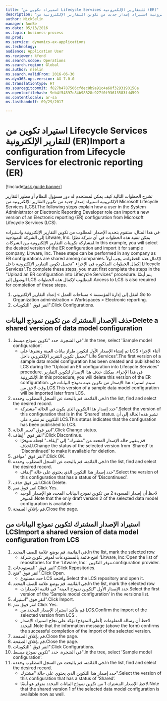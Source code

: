 ```yaml
--- 
title: "استيراد تكوين من Lifecycle Services للتقارير الإلكترونية (ER)"
description: "تشرح الخطوات التالية كيف يمكن لمستخدم له دور مسؤول النظام أو مطور التقارير الإلكترونية استيراد إصدار جديد من تكوين التقارير الإلكترونية من Microsoft Lifecycle Services (LCS)."
author: NickSelin
manager: AnnBe
ms.date: 05/13/2016
ms.topic: business-process
ms.prod: 
ms.service: dynamics-ax-applications
ms.technology: 
audience: Application User
ms.reviewer: kfend
ms.search.scope: Operations
ms.search.region: Global
ms.author: nselin
ms.search.validFrom: 2016-06-30
ms.dyn365.ops.version: AX 7.0.0
ms.translationtype: HT
ms.sourcegitcommit: f827b4787506cfdec8b9a91c4a68f3293190158a
ms.openlocfilehash: 9eb4f54897c84b98828c927f0f93613583fd4599
ms.contentlocale: ar-sa
ms.lasthandoff: 09/29/2017

---
```

# <a name="import-a-configuration-from-lifecycle-services-for-electronic-reporting-er"></a><span data-ttu-id="f2412-103">استيراد تكوين من Lifecycle Services للتقارير الإلكترونية (ER)</span><span class="sxs-lookup"><span data-stu-id="f2412-103">Import a configuration from Lifecycle Services for electronic reporting (ER)</span></span>

[!include[task guide banner](../../includes/task-guide-banner.md)]

<span data-ttu-id="f2412-104">تشرح الخطوات التالية كيف يمكن لمستخدم له دور مسؤول النظام أو مطور التقارير الإلكترونية استيراد إصدار جديد من تكوين التقارير الإلكترونية من Microsoft Lifecycle Services (LCS).</span><span class="sxs-lookup"><span data-stu-id="f2412-104">The following steps explain how a user in the System Administrator or Electronic Reporting Developer role can import a new version of an Electronic reporting (ER) configuration from Microsoft Lifecycle Services (LCS).</span></span>

<span data-ttu-id="f2412-105">في هذا المثال، ستقوم بتحديد الإصدار المطلوب من تكوين التقارير الإلكترونية واستيراده إلى الشركة النموذجية Litware, Inc. يمكن تنفيذ هذه الخطوات في أي شركة نظرًا لمشاركة تكوينات التقارير الإلكترونية بين الشركات.</span><span class="sxs-lookup"><span data-stu-id="f2412-105">In this example, you will select the desired version of the ER configuration and import it for sample company, Litware, Inc. These steps can be performed in any company as ER configurations are shared among companies.</span></span> <span data-ttu-id="f2412-106">لإكمال هذه الخطوات، يجب أولاً إكمال الخطوات المذكورة في الإجراء "تحميل تكوين التقارير الإلكترونية داخل Lifecycle Services".</span><span class="sxs-lookup"><span data-stu-id="f2412-106">To complete these steps, you must first complete the steps in the “Upload an ER configuration into Lifecycle Services” procedure.</span></span> <span data-ttu-id="f2412-107">يتم أيضًا الوصول إلى LCS المطلوب لإكمال هذه الخطوات.</span><span class="sxs-lookup"><span data-stu-id="f2412-107">Access to LCS is also required for completion of these steps.</span></span>

1. <span data-ttu-id="f2412-108">انتقل إلى إدارة المؤسسة > مساحات العمل‬ > إعداد التقارير الإلكتروني‬.</span><span class="sxs-lookup"><span data-stu-id="f2412-108">Go to Organization administration > Workspaces > Electronic reporting.</span></span>
2. <span data-ttu-id="f2412-109">انقر فوق "التكوينات".</span><span class="sxs-lookup"><span data-stu-id="f2412-109">Click Configurations.</span></span>

## <a name="delete-a-shared-version-of-data-model-configuration"></a><span data-ttu-id="f2412-110">حذف الإصدار المشترك من تكوين نموذج البيانات</span><span class="sxs-lookup"><span data-stu-id="f2412-110">Delete a shared version of data model configuration</span></span>
1. <span data-ttu-id="f2412-111">في الشجرة، حدد "تكوين نموذج مبسط".</span><span class="sxs-lookup"><span data-stu-id="f2412-111">In the tree, select 'Sample model configuration'.</span></span>
    * <span data-ttu-id="f2412-112">تم إنشاء الإصدار الأول لتكوين طراز بيانات العينة ونشرها على LCS أثناء الإجراء "تحميل تكوين التقرير الإلكتروني داخل Life Services".</span><span class="sxs-lookup"><span data-stu-id="f2412-112">The first version of a sample data model configuration has been created and published to LCS during the “Upload an ER configuration into Lifecycle Services” procedure.</span></span> <span data-ttu-id="f2412-113">في هذا الإجراء، يمكنك حذف هذا الإصدار لتكوين التقارير الإلكترونية.</span><span class="sxs-lookup"><span data-stu-id="f2412-113">In this procedure, you will delete this version of the ER configuration.</span></span> <span data-ttu-id="f2412-114">سيتم استيراد هذا الإصدار من تكوين عينة نموذج البيانات في وقت لاحق من LCS.</span><span class="sxs-lookup"><span data-stu-id="f2412-114">This version of a sample data model configuration will be imported later from LCS.</span></span>  
2. <span data-ttu-id="f2412-115">في القائمة، قم بالبحث عن السجل المطلوب وحدده.</span><span class="sxs-lookup"><span data-stu-id="f2412-115">In the list, find and select the desired record.</span></span>
    * <span data-ttu-id="f2412-116">حدد إصدار هذا التكوين الذي يكون في الحالة "مشتركة".</span><span class="sxs-lookup"><span data-stu-id="f2412-116">Select the version of this configuration that is in the ‘Shared’ status.</span></span> <span data-ttu-id="f2412-117">تشير هذه الحالة إلى أن التكوين تم نشره على LCS.</span><span class="sxs-lookup"><span data-stu-id="f2412-117">This status indicates that the configuration has been published to LCS.</span></span>  
3. <span data-ttu-id="f2412-118">انقر فوق "تغيير الحالة".</span><span class="sxs-lookup"><span data-stu-id="f2412-118">Click Change status.</span></span>
4. <span data-ttu-id="f2412-119">انقر فوق "إيقاف".</span><span class="sxs-lookup"><span data-stu-id="f2412-119">Click Discontinue.</span></span>
    * <span data-ttu-id="f2412-120">قم بتغيير حالة الإصدار المحدد من "مشترك" إلى "إيقاف" لجعله متوفرًا للحذف.</span><span class="sxs-lookup"><span data-stu-id="f2412-120">Change the status of the selected version from ‘Shared’ to ‘Discontinued’ to make it available for deletion.</span></span>  
5. <span data-ttu-id="f2412-121">انقر فوق "موافق".</span><span class="sxs-lookup"><span data-stu-id="f2412-121">Click OK.</span></span>
6. <span data-ttu-id="f2412-122">في القائمة، قم بالبحث عن السجل المطلوب وحدده.</span><span class="sxs-lookup"><span data-stu-id="f2412-122">In the list, find and select the desired record.</span></span>
    * <span data-ttu-id="f2412-123">حدد إصدار هذا التكوين الذي يحتوي على حالة "إيقاف".</span><span class="sxs-lookup"><span data-stu-id="f2412-123">Select the version of this configuration that has a status of ‘Discontinued’.</span></span>  
7. <span data-ttu-id="f2412-124">انقر فوق حذف.</span><span class="sxs-lookup"><span data-stu-id="f2412-124">Click Delete.</span></span>
8. <span data-ttu-id="f2412-125">انقر فوق نعم.</span><span class="sxs-lookup"><span data-stu-id="f2412-125">Click Yes.</span></span>
    * <span data-ttu-id="f2412-126">لاحظ أن إصدار المسودة 2 من تكوين نموذج البيانات المحدد هو الإصدار الوحيد المتوفر.</span><span class="sxs-lookup"><span data-stu-id="f2412-126">Note that the only draft version 2 of the selected data model configuration is available.</span></span>  
9. <span data-ttu-id="f2412-127">قم بإغلاق الصفحة.</span><span class="sxs-lookup"><span data-stu-id="f2412-127">Close the page.</span></span>

## <a name="import-a-shared-version-of-data-model-configuration-from-lcs"></a><span data-ttu-id="f2412-128">استيراد الإصدار المشترك لتكوين نموذج البيانات من LCS</span><span class="sxs-lookup"><span data-stu-id="f2412-128">Import a shared version of data model configuration from LCS</span></span>
1. <span data-ttu-id="f2412-129">في القائمة، قم بوضع علامة للصف المحدد.</span><span class="sxs-lookup"><span data-stu-id="f2412-129">In the list, mark the selected row.</span></span>
    * <span data-ttu-id="f2412-130">افتح قائمة بالمستودعات لموفر تكوين شركة ‘Litware, Inc.’</span><span class="sxs-lookup"><span data-stu-id="f2412-130">Open the list of repositories for the ‘Litware, Inc.’</span></span> <span data-ttu-id="f2412-131">موفر التكوين.</span><span class="sxs-lookup"><span data-stu-id="f2412-131">configuration provider.</span></span>  
2. <span data-ttu-id="f2412-132">انقر فوق "المستودعات".</span><span class="sxs-lookup"><span data-stu-id="f2412-132">Click Repositories.</span></span>
3. <span data-ttu-id="f2412-133">انقر فوق "فتح".</span><span class="sxs-lookup"><span data-stu-id="f2412-133">Click Open.</span></span>
    * <span data-ttu-id="f2412-134">حدد مستودع LCS وافتحه.</span><span class="sxs-lookup"><span data-stu-id="f2412-134">Select the LCS repository and open it.</span></span>  
4. <span data-ttu-id="f2412-135">في القائمة، قم بوضع علامة للصف المحدد.</span><span class="sxs-lookup"><span data-stu-id="f2412-135">In the list, mark the selected row.</span></span>
    * <span data-ttu-id="f2412-136">حدد الإصدار الأول "لتكوين نموذج العينة" في قائمة الإصدارات.</span><span class="sxs-lookup"><span data-stu-id="f2412-136">Select the first version of the 'Sample model configuration' in the versions list.</span></span>  
5. <span data-ttu-id="f2412-137">انقر فوق "استيراد".</span><span class="sxs-lookup"><span data-stu-id="f2412-137">Click Import.</span></span>
6. <span data-ttu-id="f2412-138">انقر فوق نعم.</span><span class="sxs-lookup"><span data-stu-id="f2412-138">Click Yes.</span></span>
    * <span data-ttu-id="f2412-139">قم بتأكيد استيراد الإصدار المحدد من LCS.</span><span class="sxs-lookup"><span data-stu-id="f2412-139">Confirm the import of the selected version from LCS .</span></span>  
    * <span data-ttu-id="f2412-140">لاحظ أن رسالة المعلومات (أعلى النموذج) تؤكد على نجاح استيراد الإصدار المحدد.</span><span class="sxs-lookup"><span data-stu-id="f2412-140">Note that the information message (above the form) confirms the successful completion of the import of the selected version.</span></span>  
7. <span data-ttu-id="f2412-141">قم بإغلاق الصفحة.</span><span class="sxs-lookup"><span data-stu-id="f2412-141">Close the page.</span></span>
8. <span data-ttu-id="f2412-142">قم بإغلاق الصفحة.</span><span class="sxs-lookup"><span data-stu-id="f2412-142">Close the page.</span></span>
9. <span data-ttu-id="f2412-143">انقر فوق "التكوينات".</span><span class="sxs-lookup"><span data-stu-id="f2412-143">Click Configurations.</span></span>
10. <span data-ttu-id="f2412-144">في الشجرة، حدد "تكوين نموذج مبسط".</span><span class="sxs-lookup"><span data-stu-id="f2412-144">In the tree, select 'Sample model configuration'.</span></span>
11. <span data-ttu-id="f2412-145">في القائمة، قم بالبحث عن السجل المطلوب وحدده.</span><span class="sxs-lookup"><span data-stu-id="f2412-145">In the list, find and select the desired record.</span></span>
    * <span data-ttu-id="f2412-146">حدد إصدار هذا التكوين الذي يحتوي على حالة "مشترك".</span><span class="sxs-lookup"><span data-stu-id="f2412-146">Select the version of this configuration that has a status of ‘Shared’.</span></span>  
    * <span data-ttu-id="f2412-147">لاحظ الإصدار المشترك 1 من تكوين نموذج البيانات المحدد متوفر هو أيضًا.</span><span class="sxs-lookup"><span data-stu-id="f2412-147">Note that the shared version 1 of the selected data model configuration is available now as well.</span></span>  



